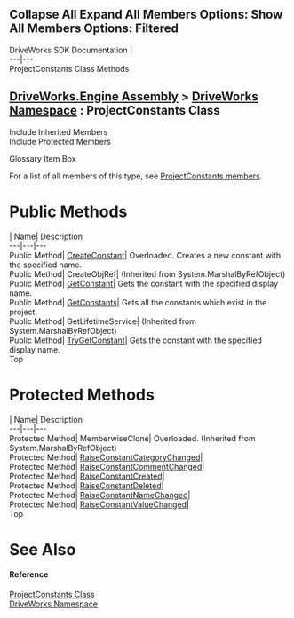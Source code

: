 Collapse All Expand All Members Options: Show All  Members Options: Filtered   
---  
DriveWorks SDK Documentation  |   
---|---  
ProjectConstants Class Methods   
  
[DriveWorks.Engine Assembly](topic2156.md) > [DriveWorks Namespace](topic2159.md) : ProjectConstants Class  
---  
  
Include Inherited Members    
Include Protected Members    


Glossary Item Box

For a list of all members of this type, see [ProjectConstants members](topic4247.md).

# Public Methods

| Name| Description  
---|---|---  
Public Method| [CreateConstant](topic4252.md)| Overloaded. Creates a new constant with the specified name.   
Public Method| CreateObjRef|  (Inherited from System.MarshalByRefObject)  
Public Method| [GetConstant](topic4255.md)| Gets the constant with the specified display name.   
Public Method| [GetConstants](topic4256.md)| Gets all the constants which exist in the project.   
Public Method| GetLifetimeService|  (Inherited from System.MarshalByRefObject)  
Public Method| [TryGetConstant](topic4263.md)| Gets the constant with the specified display name.   
Top

# Protected Methods

| Name| Description  
---|---|---  
Protected Method| MemberwiseClone| Overloaded. (Inherited from System.MarshalByRefObject)  
Protected Method| [RaiseConstantCategoryChanged](topic4257.md)|   
Protected Method| [RaiseConstantCommentChanged](topic4258.md)|   
Protected Method| [RaiseConstantCreated](topic4259.md)|   
Protected Method| [RaiseConstantDeleted](topic4260.md)|   
Protected Method| [RaiseConstantNameChanged](topic4261.md)|   
Protected Method| [RaiseConstantValueChanged](topic4262.md)|   
Top

# See Also

#### Reference

[ProjectConstants Class](topic4246.md)   
[DriveWorks Namespace](topic2159.md)


